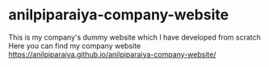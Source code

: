 # anilpiparaiya-company-website
This is my company's dummy website which I have developed from scratch 
Here you can find my company website
https://anilpiparaiya.github.io/anilpiparaiya-company-website/
